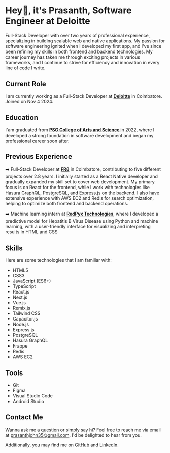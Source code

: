 
# Hey👋, it's Prasanth, Software Engineer at Deloitte

Full-Stack Developer with over two years of professional experience, specializing in building scalable web and native applications. My passion for software engineering ignited when I developed my first app, and I've since been refining my skills in both frontend and backend technologies. My career journey has taken me through exciting projects in various frameworks, and I continue to strive for efficiency and innovation in every line of code I write.

## Current Role
I am currently working as a Full-Stack Developer at **[Deloitte](https://www2.deloitte.com/in/en.html)** in Coimbatore. Joined on Nov 4 2024.

## Education
I'am graduated from **[ PSG College of Arts and Science ](https://www.psgcas.ac.in/)** in 2022, where I developed a strong foundation in software development and began my professional career soon after.

## Previous Experience
➡️ Full-Stack Developer at **[FR8](https://www.fr8.in/)** in Coimbatore, contributing to five different projects over 2.8 years. I initially started as a React Native developer and gradually expanded my skill set to cover web development. My primary focus is on React for the frontend, while I work with technologies like Hasura GraphQL, PostgreSQL, and Express.js on the backend. I also have extensive experience with AWS EC2 and Redis for search optimization, helping to optimize both frontend and backend operations.

➡️ Machine learning intern at **[RedPyx Technologies](https://www.redpyxtechnologies.com/)**, where I developed a predictive model for Hepatitis B Virus Disease using Python and machine learning, with a user-friendly interface for visualizing and interpreting results in HTML and CSS

## Skills
Here are some technologies that I am familiar with:

- HTML5
- CSS3
- JavaScript (ES6+)
- TypeScript
- React.js
- Next.js
- Vue.js
- Remix.js
- Tailwind CSS
- Capacitor.js
- Node.js
- Express.js
- PostgreSQL
- Hasura GraphQL
- Frappe
- Redis
- AWS EC2

## Tools
- Git
- Figma
- Visual Studio Code
- Android Studio


## Contact Me

Wanna ask me a question or simply say hi? Feel free to reach me via email at [prasanthjohn35@gmail.com](mailto:prasanthjohn35@gmail.com). I'd be delighted to hear from you.

Additionally, you may find me on [GitHub](https://github.com/prasanth35) and [LinkedIn](https://www.linkedin.com/in/prasanth-m-674819178).
